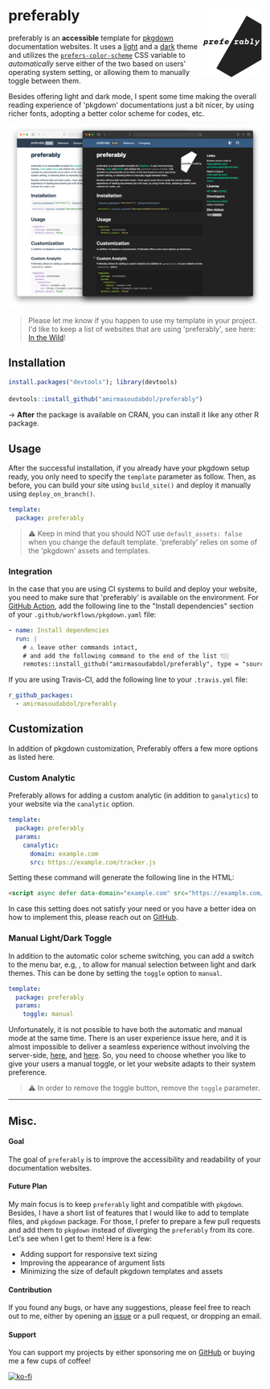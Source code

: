 # preferably <img src="man/figures/logo.png" width="120" align="right"/>

preferably is an **accessible** template for [pkgdown](https://pkgdown.r-lib.org/) documentation websites. It uses a [light](https://bootswatch.com/flatly/) and a [dark](https://bootswatch.com/darkly/) theme and utilizes the [`prefers-color-scheme`](https://developer.mozilla.org/en-US/docs/Web/CSS/@media/prefers-color-scheme) CSS variable to *automatically* serve either of the two based on users' operating system setting, or allowing them to manually toggle between them.

Besides offering light and dark mode, I spent some time making the overall reading experience of 'pkgdown' documentations just a bit nicer, by using richer fonts, adopting a better color scheme for codes, etc. 

![](man/figures/comparison.png)

> Please let me know if you happen to use my template in your project. I'd like to keep a list of websites that are using 'preferably', see here: [In the Wild](https://preferably.amirmasoudabdol.name/articles/in-the-wild.html)!

## Installation

```R
install.packages("devtools"); library(devtools)

devtools::install_github("amirmasoudabdol/preferably")
```

→ **After** the package is available on CRAN, you can install it like any other R package.

## Usage

After the successful installation, if you already have your pkgdown setup ready, you only need to specify the `template` parameter as follow. Then, as before, you can build your site using `build_site()` and deploy it manually using `deploy_on_branch()`.

```YAML
template:
  package: preferably
```

> ⚠️ Keep in mind that you should NOT use `default_assets: false` when you change the default template. 'preferably' relies on some of the 'pkgdown' assets and templates.

### Integration

In the case that you are using CI systems to build and deploy your website, you need to make sure that 'preferably' is available on the environment. For [GitHub Action](https://pkgdown.r-lib.org/articles/pkgdown.html?q=github%20action#publishing), add the following line to the "Install dependencies" section of your `.github/workflows/pkgdown.yaml` file:

```YAML
- name: Install dependencies
  run: |
    # ⚠️ leave other commands intact, 
    # and add the following command to the end of the list 👇🏼
    remotes::install_github("amirmasoudabdol/preferably", type = "source")
```

If you are using Travis-CI, add the following line to your `.travis.yml` file:

```YAML
r_github_packages:
  - amirmasoudabdol/preferably
```

## Customization

In addition of pkgdown customization, Preferably offers a few more options as listed here.  

### Custom Analytic

Preferably allows for adding a custom analytic (in addition to `ganalytics`) to your website via the `canalytic` option.

```YAML
template:
  package: preferably
  params:
    canalytic:
      domain: example.com
      src: https://example.com/tracker.js
```

Setting these command will generate the following line in the HTML:

```html
<script async defer data-domain="example.com" src="https://example.com/tracker.js"></script>
```

In case this setting does not satisfy your need or you have a better idea on how to implement this, please reach out on [GitHub](https://github.com/amirmasoudabdol/preferably/issues/).

### Manual Light/Dark Toggle

In addition to the automatic color scheme switching, you can add a switch to the menu bar, e.g, <span class="fas fa-adjust fa"></span>, to allow for manual selection between light and dark themes. This can be done by setting the `toggle` option to `manual`. 

```YAML
template:
  package: preferably
  params:
    toggle: manual
```

Unfortunately, it is not possible to have both the automatic and manual mode at the same time. There is an user experience issue here, and it is almost impossible to deliver a seamless experience without involving the server-side, [here](https://kilianvalkhof.com/2020/design/your-dark-mode-toggle-is-broken/), and [here](https://www.joshwcomeau.com/react/dark-mode/). So, you need to choose whether you like to give your users a manual toggle, or let your website adapts to their system preference.

> ⚠️ In order to remove the toggle button, remove the `toggle` parameter.

- - -

## Misc.

#### Goal

The goal of `preferably` is to improve the accessibility and readability of your documentation websites.

#### Future Plan

My main focus is to keep `preferably` light and compatible with `pkgdown`. Besides, I have a short list of features that I would like to add to template files, and `pkgdown` package. For those, I prefer to prepare a few pull requests and add them to `pkgdown` instead of diverging the `preferably` from its core. Let's see when I get to them! Here is a few:

- Adding support for responsive text sizing
- Improving the appearance of argument lists
- Minimizing the size of default pkgdown templates and assets

#### Contribution

If you found any bugs, or have any suggestions, please feel free to reach out to me, either by opening an [issue](https://github.com/amirmasoudabdol/preferably/issues/) or a pull request, or dropping an email. 

#### Support

You can support my projects by either sponsoring me on [GitHub](https://github.com/sponsors/amirmasoudabdol) or buying me a few cups of coffee! 

[![ko-fi](https://ko-fi.com/img/githubbutton_sm.svg)](https://ko-fi.com/C0C47DMK)
